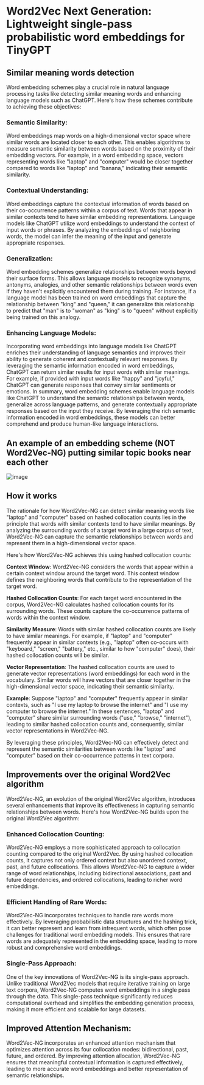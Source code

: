 # Word2Vec Next Generation: Lightweight single-pass probabilistic word embeddings for TinyGPT

## Similar meaning words detection
Word embedding schemes play a crucial role in natural language processing tasks like detecting similar meaning words and enhancing language models such as ChatGPT. Here's how these schemes contribute to achieving these objectives:

### Semantic Similarity:

Word embeddings map words on a high-dimensional vector space where similar words are located closer to each other. This enables algorithms to measure semantic similarity between words based on the proximity of their embedding vectors.
For example, in a word embedding space, vectors representing words like "laptop" and "computer" would be closer together compared to words like "laptop" and "banana," indicating their semantic similarity.

### Contextual Understanding:

Word embeddings capture the contextual information of words based on their co-occurrence patterns within a corpus of text. Words that appear in similar contexts tend to have similar embedding representations.
Language models like ChatGPT utilize word embeddings to understand the context of input words or phrases. By analyzing the embeddings of neighboring words, the model can infer the meaning of the input and generate appropriate responses.

### Generalization:

Word embedding schemes generalize relationships between words beyond their surface forms. This allows language models to recognize synonyms, antonyms, analogies, and other semantic relationships between words even if they haven't explicitly encountered them during training.
For instance, if a language model has been trained on word embeddings that capture the relationship between "king" and "queen," it can generalize this relationship to predict that "man" is to "woman" as "king" is to "queen" without explicitly being trained on this analogy.

### Enhancing Language Models:

Incorporating word embeddings into language models like ChatGPT enriches their understanding of language semantics and improves their ability to generate coherent and contextually relevant responses.
By leveraging the semantic information encoded in word embeddings, ChatGPT can return similar results for input words with similar meanings. For example, if provided with input words like "happy" and "joyful," ChatGPT can generate responses that convey similar sentiments or emotions.
In summary, word embedding schemes enable language models like ChatGPT to understand the semantic relationships between words, generalize across language patterns, and generate contextually appropriate responses based on the input they receive. By leveraging the rich semantic information encoded in word embeddings, these models can better comprehend and produce human-like language interactions.

## An example of an embedding scheme (NOT Word2Vec-NG) putting similar topic books near each other
![image](https://github.com/jessiepathfinder/Word2VecNG/assets/55774978/e069ca36-9606-4960-87aa-73cac747bd5a)

## How it works

The rationale for how Word2Vec-NG can detect similar meaning words like "laptop" and "computer" based on hashed collocation counts lies in the principle that words with similar contexts tend to have similar meanings. By analyzing the surrounding words of a target word in a large corpus of text, Word2Vec-NG can capture the semantic relationships between words and represent them in a high-dimensional vector space.

Here's how Word2Vec-NG achieves this using hashed collocation counts:

**Context Window**: Word2Vec-NG considers the words that appear within a certain context window around the target word. This context window defines the neighboring words that contribute to the representation of the target word.

**Hashed Collocation Counts**: For each target word encountered in the corpus, Word2Vec-NG calculates hashed collocation counts for its surrounding words. These counts capture the co-occurrence patterns of words within the context window.

**Similarity Measure**: Words with similar hashed collocation counts are likely to have similar meanings. For example, if "laptop" and "computer" frequently appear in similar contexts (e.g., "laptop" often co-occurs with "keyboard," "screen," "battery," etc., similar to how "computer" does), their hashed collocation counts will be similar.

**Vector Representation**: The hashed collocation counts are used to generate vector representations (word embeddings) for each word in the vocabulary. Similar words will have vectors that are closer together in the high-dimensional vector space, indicating their semantic similarity.

**Example**: Suppose "laptop" and "computer" frequently appear in similar contexts, such as "I use my laptop to browse the internet" and "I use my computer to browse the internet." In these sentences, "laptop" and "computer" share similar surrounding words ("use," "browse," "internet"), leading to similar hashed collocation counts and, consequently, similar vector representations in Word2Vec-NG.

By leveraging these principles, Word2Vec-NG can effectively detect and represent the semantic similarities between words like "laptop" and "computer" based on their co-occurrence patterns in text corpora.

## Improvements over the original Word2Vec algorithm

Word2Vec-NG, an evolution of the original Word2Vec algorithm, introduces several enhancements that improve its effectiveness in capturing semantic relationships between words. Here's how Word2Vec-NG builds upon the original Word2Vec algorithm:

### Enhanced Collocation Counting:

Word2Vec-NG employs a more sophisticated approach to collocation counting compared to the original Word2Vec. By using hashed collocation counts, it captures not only ordered context but also unordered context, past, and future collocations.
This allows Word2Vec-NG to capture a wider range of word relationships, including bidirectional associations, past and future dependencies, and ordered collocations, leading to richer word embeddings.

### Efficient Handling of Rare Words:

Word2Vec-NG incorporates techniques to handle rare words more effectively. By leveraging probabilistic data structures and the hashing trick, it can better represent and learn from infrequent words, which often pose challenges for traditional word embedding models.
This ensures that rare words are adequately represented in the embedding space, leading to more robust and comprehensive word embeddings.

### Single-Pass Approach:

One of the key innovations of Word2Vec-NG is its single-pass approach. Unlike traditional Word2Vec models that require iterative training on large text corpora, Word2Vec-NG computes word embeddings in a single pass through the data.
This single-pass technique significantly reduces computational overhead and simplifies the embedding generation process, making it more efficient and scalable for large datasets.

## Improved Attention Mechanism:

Word2Vec-NG incorporates an enhanced attention mechanism that optimizes attention across its four collocation modes: bidirectional, past, future, and ordered.
By improving attention allocation, Word2Vec-NG ensures that meaningful contextual information is captured effectively, leading to more accurate word embeddings and better representation of semantic relationships.
